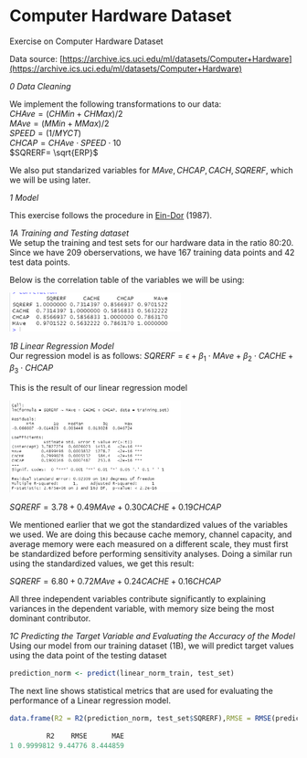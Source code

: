 # Computer Hardware Dataset
Exercise on Computer Hardware Dataset

Data source: [https://archive.ics.uci.edu/ml/datasets/Computer+Hardware](https://archive.ics.uci.edu/ml/datasets/Computer+Hardware)

*0 Data Cleaning*

We implement the following transformations to our data:<br>
$CHAve=(CHMin+CHMax)/2$ <br>
$MAve=(MMin+MMax)/2$ <br>
$SPEED= (1/MYCT)$ <br>
$CHCAP=CHAve\cdot SPEED\cdot10$<br>
$SQRERF= \sqrt{ERP}$

We also put standarized variables for $MAve, CHCAP, CACH, SQRERF$, which we will be using later.

*1 Model*

This exercise follows the procedure in [Ein-Dor](https://dl.acm.org/doi/10.1145/32232.32234) (1987).

*1A Training and Testing dataset*<br>
We setup the training and test sets for our hardware data in the ratio 80:20. Since we have 209 oberservations, we have 167 training data points and 42 test data points.

Below is the correlation table of the variables we will be using:

<img
  src="https://github.com/apmiravite/Computer-Hardware-Dataset-ML/blob/main/images/correlation.png"
  alt="Alt text"
  title="Optional title"
  style="display: inline-block; margin: 0 auto; max-width: 300px">
  
*1B Linear Regression Model*<br>
Our regression model is as follows: $SQRERF = \epsilon + \beta_1\cdot MAve + \beta_2\cdot CACHE + \beta_3\cdot CHCAP$ 

This is the result of our linear regression model

<img
  src="https://github.com/apmiravite/Computer-Hardware-Dataset-ML/blob/main/images/linear_training.png"
  alt="Alt text"
  title="Optional title"
  style="display: inline-block; margin: 0 auto; max-width: 300px">

 $SQRERF = 3.78 + 0.49 MAve + 0.30 CACHE + 0.19 CHCAP$ 
 
We mentioned earlier that we got the standardized values of the variables we used. We are doing this because cache memory, channel capacity, and average
memory were each measured on a different scale, they must first be standardized before performing sensitivity analyses. 
Doing a similar run using the standardized values, we get this result:
 
 $SQRERF = 6.80 + 0.72 MAve + 0.24 CACHE + 0.16 CHCAP$ 
 
 All three independent variables contribute significantly to explaining variances in the dependent variable, with memory size being the most dominant contributor.
 
 *1C Predicting the Target Variable and Evaluating the Accuracy of the Model*<br>
  Using our model from our training dataset (1B), we will predict target values using the data point of the testing dataset
  
```R
prediction_norm <- predict(linear_norm_train, test_set)
```

The next line shows statistical metrics that are used for evaluating the performance of a Linear regression model.<br> 
```R
data.frame(R2 = R2(prediction_norm, test_set$SQRERF),RMSE = RMSE(prediction_norm, test_set$SQRERF), MAE = MAE(prediction_norm, test_set$SQRERF))
```

```R
         R2    RMSE      MAE
1 0.9999812 9.44776 8.444859
```
